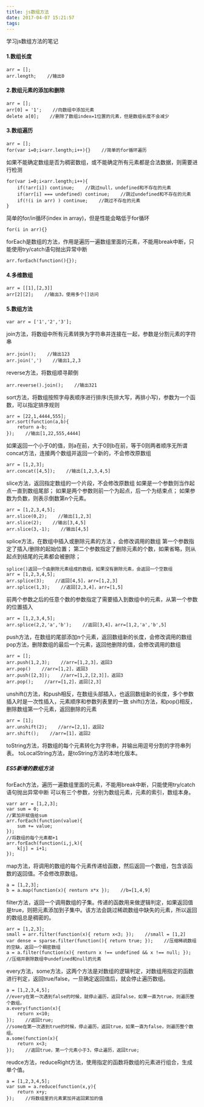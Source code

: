 ```yaml
---
title: js数组方法
date: 2017-04-07 15:21:57
tags:
---
```


学习js数组方法的笔记

#### 1.数组长度
```
arr = [];
arr.length;    //输出0
```

#### 2.数组元素的添加和删除
```
arr = [];
arr[0] = '1';    //向数组中添加元素
delete a[0];    //删除了数组index=1位置的元素，但是数组长度不会减少
```

#### 3.数组遍历
```
arr = [];
for(var i=0;i<arr.length;i++){}    //简单的for循环遍历
```
如果不能确定数组是否为稠密数组，或不能确定所有元素都是合法数据，则需要进行检测
```
for(var i=0;i<arr.length;i++){
    if(!arr[i]) continue;    //跳过null，undefined和不存在的元素
    if(arr[i] === undefined) continue;    //跳过undefined和不存在的元素
    if(!(i in arr) ) continue;    //跳过不存在的元素
}
```
简单的for/in循环(index in array)，但是性能会略低于for循环
```
for(i in arr){}
```
forEach是数组的方法，作用是遍历一遍数组里面的元素，不能用break中断，只能使用try/catch语句抛出异常中断
```
arr.forEach(function(){});
```

#### 4.多维数组
```
arr = [[1],[2,3]]
arr[2][2];    //输出3，使用多个[]访问
```

#### 5.数组方法
```
var arr = ['1','2','3'];
```
join方法，将数组中所有元素转换为字符串并连接在一起，参数是分割元素的字符串
```
arr.join();    //输出123
arr.join(',')    //输出1,2,3
```
reverse方法，将数组顺寻颠倒
```
arr.reverse().join();    //输出321
```
sort方法，将数组按照字母表顺序进行排序(先排大写，再排小写)，参数为一个函数，可以指定排序规则
```
arr = [22,1,4444,555];
arr.sort(function(a,b){
    return a-b;
});    //输出[1,22,555,4444]
```
如果返回一个小于0的值，则a在前，大于0则b在前，等于0则两者顺序无所谓
concat方法，连接两个数组并返回一个新的，不会修改原数组
```
arr = [1,2,3];
arr.concat([4,5]);    //输出[1,2,3,4,5]
```
slice方法，返回指定数组的一个片段，不会修改原数组
如果是一个参数则当作起点一直到数组尾部；
如果是两个参数则前一个为起点，后一个为结束点；
如果参数为负数，则表示倒数第n个元素。
```
arr = [1,2,3,4,5];
arr.slice(0,2);    //输出[1,2,3]
arr.slice(2);    //输出[3,4,5]
arr.slice(3,-1);    //输出[4,5]
```
splice方法，在数组中插入或删除元素的方法 ，会修改调用的数组
第一个参数指定了插入/删除的起始位置；
第二个参数指定了删除元素的个数，如果省略，则从起点到结尾的元素都会被删除；
```
splice()返回一个由删除元素组成的数组，如果没有删除元素，会返回一个空数组
arr = [1,2,3,4,5];
arr.splice(3);    //返回[4,5]，arr=[1,2,3]
arr.splice(1,3);    //返回[2,3,4]，arr=[1,5]
```
前两个参数之后的任意个数的参数指定了需要插入到数组中的元素，从第一个参数的位置插入
```
arr = [1,2,3,4,5];
arr.splice(2,2,'a','b');    //返回[3,4]，arr=[1,2,'a','b',5]
```
push方法，在数组的尾部添加n个元素，返回数组新的长度，会修改调用的数组
pop方法，删除数组的最后一个元素，返回他删除的值，会修改调用的数组
```
arr = [];
arr.push(1,2,3);    //arr=[1,2,3]，返回3
arr.pop()    //arr=[1,2]，返回3
arr.push([2,3]);    //arr=[1,2,[2,3]]，返回3
arr.pop();    //arr=[1,2]，返回[2,3]
```
unshift()方法，和push相反，在数组头部插入，也返回数组新的长度，多个参数插入时是一次性插入，元素顺序和参数列表里的一致
shift()方法，和pop()相反，删除数组第一个元素，返回删除的元素
```
arr = [1];
arr.unshift(2);    //arr=[2,1]，返回2
arr.shift();    //arr=[1]，返回2
```
toString方法，将数组的每个元素转化为字符串，并输出用逗号分割的字符串列表。
toLocalString方法，是toString方法的本地化版本。

##### ES5新增的数组方法
forEach方法，遍历一遍数组里面的元素，不能用break中断，只能使用try/catch语句抛出异常中断
可以有三个参数，分别为数组元素，元素的索引，数组本身。
```
varr arr = [1,2,3];
var sum = 0;
//累加并赋值给sum
arr.forEach(function(value){
    sum += value;
});    
//将数组的每个元素都+1
arr.forEach(function(i,j,k){
    k[j] = i+1;
});
```
map方法，将调用的数组的每个元素传递给函数，然后返回一个数组，包含该函数的返回值。不会修改原数组。
```
a = [1,2,3];
b = a.map(function(x){ renturn x*x });    //b=[1,4,9]
```
filter方法，返回一个调用数组的子集。传递的函数用来做逻辑判定，如果返回值是true，则把元素添加到子集中。该方法会跳过稀疏数组中缺失的元素，所以返回的数组总是稠密的。
```
arr = [1,2,3];
small = arr.filter(function(x){ return x<3; });    //small = [1,2]
var dense = sparse.filter(function(){ return true; });    //压缩稀疏数组的空缺，返回一个稠密数组
a = a.filter(function(x){ renturn x !== undefined && x !== null; });    //压缩并删除数组中undefined和null的元素
```
every方法，some方法，这两个方法是对数组的逻辑判定，对数组用指定的函数进行判定，返回true/false，一旦确定返回值后，就会停止遍历数组。
```
a = [1,2,3,4,5];
//every在第一次遇到false的时候，就停止遍历，返回false，如果一直为true，则遍历整个数组。
a.every(function(x){
    return x<10;
});    //返回true;
//some在第一次遇到true的时候，停止遍历，返回true，如果一直为false，则遍历整个数组。
a.some(function(x){
    return x<3;
});    //返回true，第一个元素小于3，停止遍历，返回true;
```
reudce方法，reduceRight方法，使用指定的函数将数组的元素进行组合，生成单个值。
```
a = [1,2,3,4,5];
var sum = a.reduce(function(x,y){
    return x+y;
});    //将数组里的元素累加并返回累加的值
```
